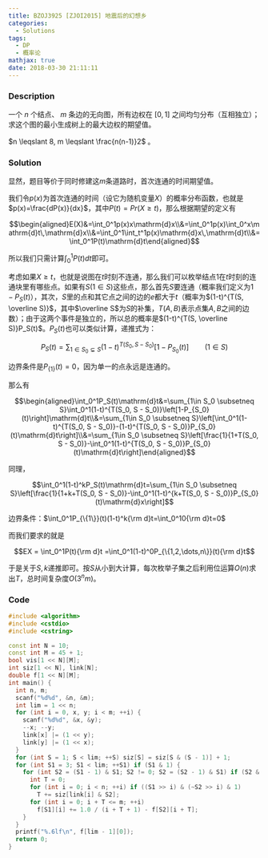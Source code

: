 ```yaml
---
title: BZOJ3925 [ZJOI2015] 地震后的幻想乡
categories:
  - Solutions
tags:
  - DP
  - 概率论
mathjax: true
date: 2018-03-30 21:11:11
---
```


### Description

一个 $n$ 个结点、 $m$ 条边的无向图，所有边权在 $[0, 1]$ 之间均匀分布（互相独立）；求这个图的最小生成树上的最大边权的期望值。

$n \leqslant 8, m \leqslant \frac{n(n-1)}2$ 。

<!--more-->

### Solution

显然，题目等价于同时修建这$m$条道路时，首次连通的时间期望值。

我们令$p(x)$为首次连通的时间（设它为随机变量$X$）的概率分布函数，也就是$p(x)=\frac{dP(x)}{dx}$，其中$P(t)=Pr(X\geq t)$，那么根据期望的定义有

$$\begin{aligned}E(X)&=\int_0^1p(x)x\mathrm{d}x\\&=\int_0^1p(x)\int_0^x\mathrm{d}t\,\mathrm{d}x\\&=\int_0^1\int_t^1p(x)\mathrm{d}x\,\mathrm{d}t\\&=\int_0^1P(t)\mathrm{d}t\end{aligned}$$

所以我们只需计算$\int_0^1P(t)dt$即可。

考虑如果$X\geq t$，也就是说图在$t$时刻不连通，那么我们可以枚举结点$1$在$t$时刻的连通块里有哪些点。如果有$S(1 \in S)$这些点，那么首先$S$要连通（概率我们定义为$1-P_S(t)$），其次，$S$里的点和其它点之间的边的$e$都大于$t$（概率为$(1-t)^{T(S, \overline S)}$，其中$\overline S$为$S$的补集，$T(A, B)$表示点集$A,B$之间的边数）；由于这两个事件是独立的，所以总的概率是$(1-t)^{T(S, \overline S)}P_S(t)$。$P_S(t)$也可以类似计算，递推式为：

$$P_S(t)=\sum_{1\in S_0 \subsetneq S}(1-t)^{T(S_0, S - S_0)}\left[1-P_{S_0}(t)\right]\qquad(1\in S)$$

边界条件是$P_{\{1\}}(t)=0$，因为单一的点永远是连通的。

那么有

$$\begin{aligned}\int_0^1P_S(t)\mathrm{d}t&=\sum_{1\in S_0 \subsetneq S}\int_0^1(1-t)^{T(S_0, S - S_0)}\left[1-P_{S_0}(t)\right]\mathrm{d}t\\&=\sum_{1\in S_0 \subsetneq S}\left[\int_0^1(1-t)^{T(S_0, S - S_0)}-(1-t)^{T(S_0, S - S_0)}P_{S_0}(t)\mathrm{d}t\right]\\&=\sum_{1\in S_0 \subsetneq S}\left[\frac{1}{1+T(S_0, S - S_0)}-\int_0^1(1-t)^{T(S_0, S - S_0)}P_{S_0}(t)\mathrm{d}t\right]\end{aligned}$$

同理，

$$\int_0^1(1-t)^kP_S(t)\mathrm{d}t=\sum_{1\in S_0 \subsetneq S}\left[\frac{1}{1+k+T(S_0, S - S_0)}-\int_0^1(1-t)^{k+T(S_0, S - S_0)}P_{S_0}(t)\mathrm{d}x\right]$$

边界条件：$\int_0^1P_{\{1\}}(t)(1-t)^k{\rm d}t=\int_0^10{\rm d}t=0$

而我们要求的就是

$$EX = \int_0^1P(t){\rm d}t =\int_0^1(1-t)^0P_{\{1,2,\dots,n\}}(t){\rm d}t$$

于是关于$S, k$递推即可。按$S$从小到大计算，每次枚举子集之后利用位运算$O(n)$求出$T$，总时间复杂度$O(3^nm)$。


### Code

```cpp
#include <algorithm>
#include <cstdio>
#include <cstring>

const int N = 10;
const int M = 45 + 1;
bool vis[1 << N][M];
int siz[1 << N], link[N];
double f[1 << N][M];
int main() {
  int n, m;
  scanf("%d%d", &n, &m);
  int lim = 1 << n;
  for (int i = 0, x, y; i < m; ++i) {
    scanf("%d%d", &x, &y);
    --x; --y;
    link[x] |= (1 << y);
    link[y] |= (1 << x);
  }
  for (int S = 1; S < lim; ++S) siz[S] = siz[S & (S - 1)] + 1;
  for (int S1 = 3; S1 < lim; ++S1) if (S1 & 1) {
    for (int S2 = (S1 - 1) & S1; S2 != 0; S2 = (S2 - 1) & S1) if (S2 & 1) {
      int T = 0;
      for (int i = 0; i < n; ++i) if ((S1 >> i) & (~S2 >> i) & 1)
        T += siz[link[i] & S2];
      for (int i = 0; i + T <= m; ++i)
        f[S1][i] += 1.0 / (i + T + 1) - f[S2][i + T];
    }
  }
  printf("%.6lf\n", f[lim - 1][0]);
  return 0;
}
```
